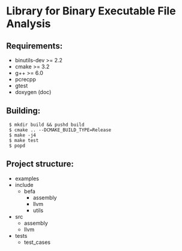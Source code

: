 # Library for Binary Executable File Analysis 

## Requirements:
 - binutils-dev >= 2.2
 - cmake >= 3.2
 - g++ >= 6.0
 - pcrecpp
 - gtest
 - doxygen (doc)

## Building:
```
 $ mkdir build && pushd build
 $ cmake .. --DCMAKE_BUILD_TYPE=Release
 $ make -j4
 $ make test
 $ popd
```

## Project structure:
 - examples
 - include
   - befa
     - assembly
     - llvm
     - utils
 - src
   - assembly
   - llvm
 - tests
   - test_cases

